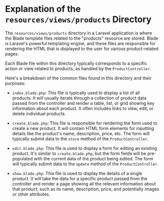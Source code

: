 # Explanation of the `resources/views/products` Directory

The `resources/views/products` directory in a Laravel application is where the Blade template files related to the "products" resource are stored. Blade is Laravel's powerful templating engine, and these files are responsible for rendering the HTML that is displayed to the user for various product-related pages.

Each Blade file within this directory typically corresponds to a specific action or view related to products, as handled by the `ProductController`.

Here's a breakdown of the common files found in this directory and their purposes:

-   `index.blade.php`: This file is typically used to display a list of all products. It will usually iterate through a collection of product data passed from the controller and render a table, list, or grid showing key information about each product. It often includes links to view, edit, or delete individual products.

-   `create.blade.php`: This file is responsible for rendering the form used to create a new product. It will contain HTML form elements for inputting details like the product's name, description, price, etc. The form will typically submit data to the `store` method of the `ProductController`.

-   `edit.blade.php`: This file is used to display a form for editing an existing product. It's similar to `create.blade.php`, but the form fields will be pre-populated with the current data of the product being edited. The form will typically submit data to the `update` method of the `ProductController`.

-   `show.blade.php`: This file is used to display the details of a single product. It will take the data for a specific product passed from the controller and render a page showing all the relevant information about that product, such as its name, description, price, and potentially images or other attributes.